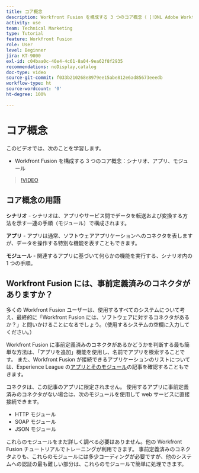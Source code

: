 ```yaml
---
title: コア概念
description: Workfront Fusion を構成する 3 つのコア概念（ [!DNL Adobe Workfront Fusion] のシナリオ、アプリ、モジュール）について説明します。
activity: use
team: Technical Marketing
type: Tutorial
feature: Workfront Fusion
role: User
level: Beginner
jira: KT-9000
exl-id: c04baa0c-40e4-4c61-8a04-9ea62f8f2935
recommendations: noDisplay,catalog
doc-type: video
source-git-commit: f033b210268e8979ee15abe812e6ad85673eeedb
workflow-type: ht
source-wordcount: '0'
ht-degree: 100%

---
```


# コア概念

このビデオでは、次のことを学習します。

* Workfront Fusion を構成する 3 つのコア概念：シナリオ、アプリ、モジュール

>[!VIDEO](https://video.tv.adobe.com/v/335260/?quality=12&learn=on)

## コア概念の用語

**シナリオ** - シナリオは、アプリやサービス間でデータを転送および変換する方法を示す一連の手順（モジュール）で構成されます。

**アプリ** - アプリは通常、ソフトウェアアプリケーションへのコネクタを表しますが、データを操作する特別な機能を表すこともできます。

**モジュール** - 関連するアプリに基づいて何らかの機能を実行する、シナリオ内の 1 つの手順。

## Workfront Fusion には、事前定義済みのコネクタがありますか？

多くの Workfront Fusion ユーザーは、使用するすべてのシステムについて考え、最終的に「Workfront Fusion には、ソフトウェアに対するコネクタがあるか？」と問いかけることになるでしょう。（使用するシステムの空欄に入力してください。）

Workfront Fusion に事前定義済みのコネクタがあるかどうかを判断する最も簡単な方法は、「アプリを追加」機能を使用し、名前でアプリを検索することです。 また、Workfront Fusion が接続できるアプリケーションのリストについては、Experience League の[アプリとそのモジュール](https://experienceleague.adobe.com/docs/workfront/using/adobe-workfront-fusion/fusion-apps-and-modules/apps-and-their-modules.html?lang=ja)の記事を確認することもできます。

コネクタは、この記事のアプリに限定されません。 使用するアプリに事前定義済みのコネクタがない場合は、次のモジュールを使用して web サービスに直接接続できます。

* HTTP モジュール
* SOAP モジュール
* JSON モジュール

これらのモジュールをまだ詳しく調べる必要はありません。他の Workfront Fusion チュートリアルでトレーニングが利用できます。 事前定義済みのコネクタよりも、これらのモジュールには多少コーディングが必要ですが、他のシステムへの認証の最も難しい部分は、これらのモジュールで簡単に処理できます。
